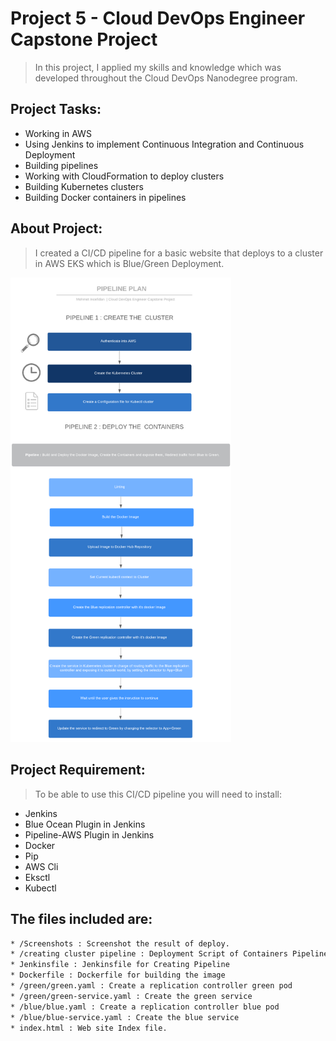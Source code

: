# Project 5 - Cloud DevOps Engineer Capstone Project

> In this project, I applied my skills and knowledge which was developed throughout the Cloud DevOps Nanodegree program.
## Project Tasks:

* Working in AWS
* Using Jenkins to implement Continuous Integration and Continuous Deployment
* Building pipelines
* Working with CloudFormation to deploy clusters
* Building Kubernetes clusters
* Building Docker containers in pipelines

## About Project: 

> I created a CI/CD pipeline for a basic website that deploys to a cluster in AWS EKS which is Blue/Green Deployment.
<img src="screenshots/Project.png" width="70%" height="70%">


## Project Requirement:

> To be able to use this CI/CD pipeline you will need to install:
* Jenkins
* Blue Ocean Plugin in Jenkins
* Pipeline-AWS Plugin in Jenkins
* Docker
* Pip
* AWS Cli
* Eksctl
* Kubectl

## The files included are:
```sh
* /Screenshots : Screenshot the result of deploy.
* /creating cluster pipeline : Deployment Script of Containers Pipeline file 
* Jenkinsfile : Jenkinsfile for Creating Pipeline
* Dockerfile : Dockerfile for building the image 
* /green/green.yaml : Create a replication controller green pod
* /green/green-service.yaml : Create the green service
* /blue/blue.yaml : Create a replication controller blue pod
* /blue/blue-service.yaml : Create the blue service
* index.html : Web site Index file.
```
